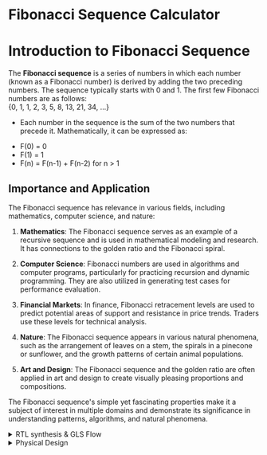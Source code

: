 # Fibonacci Sequence Calculator

# Introduction to Fibonacci Sequence

The **Fibonacci sequence** is a series of numbers in which each number (known as a Fibonacci number) is derived by adding the two preceding numbers. The sequence typically starts with 0 and 1. The first few Fibonacci numbers are as follows:  
{0, 1, 1, 2, 3, 5, 8, 13, 21, 34, ...}  

* Each number in the sequence is the sum of the two numbers that precede it. Mathematically, it can be expressed as:
- F(0) = 0  
- F(1) = 1  
- F(n) = F(n-1) + F(n-2) for n > 1

  
## Importance and Application

The Fibonacci sequence has relevance in various fields, including mathematics, computer science, and nature:

1. **Mathematics**: The Fibonacci sequence serves as an example of a recursive sequence and is used in mathematical modeling and research. It has connections to the golden ratio and the Fibonacci spiral.

2. **Computer Science**: Fibonacci numbers are used in algorithms and computer programs, particularly for practicing recursion and dynamic programming. They are also utilized in generating test cases for performance evaluation.

3. **Financial Markets**: In finance, Fibonacci retracement levels are used to predict potential areas of support and resistance in price trends. Traders use these levels for technical analysis.

4. **Nature**: The Fibonacci sequence appears in various natural phenomena, such as the arrangement of leaves on a stem, the spirals in a pinecone or sunflower, and the growth patterns of certain animal populations.

5. **Art and Design**: The Fibonacci sequence and the golden ratio are often applied in art and design to create visually pleasing proportions and compositions.

The Fibonacci sequence's simple yet fascinating properties make it a subject of interest in multiple domains and demonstrate its significance in understanding patterns, algorithms, and natural phenomena.

<details>
  <summary> RTL synthesis & GLS Flow </summary>

## RTL (Register-Transfer Level)

- **Definition**: RTL is a level of abstraction in digital circuit design where the behavior of a circuit is represented using registers and the data transfers between them.
- **Usage**: RTL design is a crucial step in hardware design where the functionality of the digital circuit is described using a register transfer language (HDL) like VHDL or Verilog. It serves as an intermediate representation before synthesis.

## GLS (Gate-Level Simulation)

- **Definition**: GLS is a simulation technique used to verify the logical correctness of a design after synthesis. It operates at the gate-level, taking into account the specific gates and interconnections used in the target technology.
- **Usage**: GLS ensures that the synthesized netlist matches the intended functionality of the RTL description. It's a critical step in the verification process for digital circuits.

## Icarus Verilog (iverilog)

- **Definition**: Icarus Verilog, often referred to as iverilog, is an open-source Verilog simulation and synthesis tool. It is used for compiling and simulating Verilog designs.
- **Usage**: Icarus Verilog is utilized by digital design engineers for simulating and validating RTL designs described in the Verilog hardware description language. It helps in debugging and testing digital circuits.

## Yosys

- **Definition**: Yosys is an open-source framework for RTL synthesis and formal verification. It takes RTL descriptions (in Verilog, for example) and generates gate-level representations for different target technologies.
- **Usage**: Yosys is used for RTL synthesis, which transforms high-level RTL descriptions into gate-level netlists suitable for manufacturing. It also offers formal verification capabilities.

## GTKWave

- **Definition**: GTKWave is an open-source waveform viewer for viewing simulation output. It is used to visualize digital signals and their behavior over time.
- **Usage**: GTKWave is commonly used for analyzing and debugging simulation results from various digital design tools. It provides a graphical representation of signal waveforms, helping designers understand and troubleshoot their circuits.

These tools play crucial roles in digital design, verification, and simulation processes, ensuring the correctness and functionality of digital circuits at different levels of abstraction.  

* Pre-Simulation   

- Create the verilog file using command  -  
  ```` vim fib_seq_calc.v````  
   with the code given.
  
````
module fib_seq_calc (
  input  clk,
  input  rst,
  input  [5:0] n,          // Input for the desired Fibonacci sequence number (6 bits)
  output wire [31:0] out
);

  // Registers to store the current and previous values of the Fibonacci counter
  reg [31:0] RegA, RegB ;
  reg [5:0] counter;      // Counter to keep track of Fibonacci sequence number
  reg [31:0] par_out;

  always @(posedge clk or posedge rst) begin
    if (rst) begin
      RegA <= 32'h1;     // Start RegA with the second value of the Fibonacci series - '1'
      RegB <= 32'h0;     // Start RegB with the first value of the Fibonacci series - '0'
      counter <= 6'b0;   // Reset the counter to zero
     end
    else begin
      if (counter <= n) begin
        RegA <= (RegB == 32'h80000000) ? 32'h1 : (RegA + RegB); // if RegB == 2^31, reset RegA
        RegB <= (RegB == 32'h80000000) ? 32'h0 : RegA;           // if RegB == 2^31, reset RegB
        par_out <=  RegB ; // RegB output stored as par_out
       	counter <= counter + 1; // Increment the counter
        end
      else
	par_out = 32'h0;      // 32'h0 output stored as par_out
    end
  end

  assign out = par_out;

endmodule
	  
````

![Screenshot from 2023-11-03 07-27-36](https://github.com/lalithlochanr/pes_fibonacci/assets/108328466/03e7c8b4-0049-451b-897f-41248e68bcf2)



-Create the test-bench using command -      
```` vim tb_fib_seq_calc.v````  
with the code given.

````
module tb_fib_seq_calc ();

  reg clk, rst;
  wire [31:0] out;
  reg [5:0] n; // User input for the desired Fibonacci sequence number (6 bits)
  wire [5:0] counter; // Counter waveform

  fib_seq_calc u0 (
    .clk(clk),
    .rst(rst),
    .n(n), // Connect the n input
    .out(out)
  );

  always #10 clk = ~clk;

  initial begin
    clk = 0;
    rst = 1;
    n = 0; // Initialize n to 0

    #20 rst = 0;

    // Test case 1: Calculate Fibonacci for n = 0
    n = 0; // Example: Calculate Fibonacci for n = 0
    #20 
    rst = 0;

    // Wait for the calculation to complete
    #500; // Adjust this as needed

    // Reset the input, output, and counter to zero
    n = 0;
    rst = 1;

    // Wait before starting the next test case
    #100;


    // Test case 2: Calculate Fibonacci for n = 1
    n = 1; // Example: Calculate Fibonacci for n = 1
    #20
    rst = 0;

    // Wait for the calculation to complete
    #500; // Adjust this as needed

    // Reset the input, output, and counter to zero
    n = 0;
    rst = 1;

    // Wait before starting the next test case
    #100;

    // Test case 3: Calculate Fibonacci for n = 2
    n = 2; // Example: Calculate Fibonacci for n = 2
    #20
    rst = 0;

    // Wait for the calculation to complete
    #500; // Adjust this as needed

    // Reset the input, output, and counter to zero
    n = 0;
    rst = 1;

    // Wait before starting the next test case
    #100;


    // Test case 4: Calculate Fibonacci for n = 3
    n = 3; // Example: Calculate Fibonacci for n = 3
    #20
    rst = 0;

    // Wait for the calculation to complete
    #500; // Adjust this as needed

    // Reset the input, output, and counter to zero
    n = 0;
    rst = 1;

    // Wait before starting the next test case
    #100;

    // Test case 5: Calculate Fibonacci for n = 21
    n = 21; // Example: Calculate Fibonacci for n = 21
    #20
    rst = 0;

    // Wait for the calculation to complete
    #500; // Adjust this as needed

    // Reset the input, output, and counter to zero
    n = 0;
    rst = 1;

    // Test case 6: Calculate Fibonacci for n = 45
    n = 45; // Example: Calculate Fibonacci for n = 45
    #20
    rst = 0;

    // Wait for the calculation to complete
    #2000; // Adjust this as needed

    // Reset the input, output, and counter to zero
    n = 0;
    rst = 1;

    // Wait before starting the next test case
    #100;

    // Finish simulation
    $finish;
  end

  initial begin
    $dumpfile("dump_fib_seq_calc.vcd");
    $dumpvars(0);
  end

endmodule
````

![Screenshot from 2023-11-03 07-29-47](https://github.com/lalithlochanr/pes_fibonacci/assets/108328466/b6f67c88-7715-4f72-bb04-91c2b2c15b48)



* Simulation
  
- Implement this code using iverilog then execute the file and obtain vcd file and obtain the waveform using gtkwave by following the commands
  below.

  ````
  iverilog fib_seq_calc.v tb_fib_seq_calc.v
  ./a.out
  gtkwave dump_fib_seq_calc.vcd
  ````
![Screenshot from 2023-10-24 23-34-34](https://github.com/lalithlochanr/pes_fibonacci/assets/108328466/7ff0c345-0293-4b6b-8aa1-0144c0fcc1de)

* Verify the waveform - (the bits represent hexadecimal values!!!!)

![Screenshot from 2023-10-24 23-35-18](https://github.com/lalithlochanr/pes_fibonacci/assets/108328466/9f533ff4-8963-43bd-b852-2e21665c732e)

![Screenshot from 2023-10-24 23-35-32](https://github.com/lalithlochanr/pes_fibonacci/assets/108328466/dbb21da7-50b3-4bd2-b6e4-1954009ad118)

![Screenshot from 2023-10-24 23-35-43](https://github.com/lalithlochanr/pes_fibonacci/assets/108328466/1f267662-d98f-43c8-940a-bd26023fb4f6)

![Screenshot from 2023-10-24 23-35-49](https://github.com/lalithlochanr/pes_fibonacci/assets/108328466/aa07a829-5950-4fe9-8ff6-6bd41b388481)

![Screenshot from 2023-10-24 23-36-24](https://github.com/lalithlochanr/pes_fibonacci/assets/108328466/9dfcb302-2d43-469c-be20-44bffd6c1646)

![Screenshot from 2023-10-24 23-36-46](https://github.com/lalithlochanr/pes_fibonacci/assets/108328466/ab948da8-2df3-4406-96d4-4de6849a28ed)

* RTL (Register-Transfer Level) Synthesis

- Invoke yosys

````
read_liberty -lib ../lib/sky130_fd_sc_hd__tt_025C_1v80.lib
read_verilog fib_seq_calc.v
synth -top fibonacci_counter
````
![Screenshot from 2023-11-03 07-19-31](https://github.com/lalithlochanr/pes_fibonacci/assets/108328466/b5601190-b0c2-463e-a69c-3f3417a48a39)

![Screenshot from 2023-11-03 07-19-39](https://github.com/lalithlochanr/pes_fibonacci/assets/108328466/fff07f96-3a64-4ef0-ac17-6a6fa3f80d7c)


- For viewing netlist -

````
abc -liberty -lib ./lib/sky130_fd_sc_hd__tt_025C_1v80.lib
show
````
![Screenshot from 2023-10-24 23-42-16](https://github.com/lalithlochanr/pes_fibonacci/assets/108328466/befcdd17-04a4-458b-b437-9dfcde5afdfc)

![Screenshot from 2023-10-24 23-42-33](https://github.com/lalithlochanr/pes_fibonacci/assets/108328466/2fda4e27-d044-41c0-90f6-9503959346a0)

![Screenshot from 2023-10-24 23-42-50](https://github.com/lalithlochanr/pes_fibonacci/assets/108328466/086fbfad-f024-4bd4-8e70-3ae683645d9b)

![Screenshot from 2023-10-24 23-43-00](https://github.com/lalithlochanr/pes_fibonacci/assets/108328466/51d74c6e-54b1-40f6-a5e8-c1d8abca7127)

![Screenshot from 2023-10-24 23-44-16](https://github.com/lalithlochanr/pes_fibonacci/assets/108328466/c92d28c8-4a2b-4ac1-a7c7-e3d2967bb558)

- To obtain net file -

````
write_verilog fib_seq_calc_net.v
!vim fib_seq_calc_net.v
````
![Screenshot from 2023-11-03 07-23-22](https://github.com/lalithlochanr/pes_fibonacci/assets/108328466/4630c2f2-bb80-4219-a415-59d9c267f9ad)


- To reduce the net file -

````
write_verilog -noattr fib_seq_calc_net.v
!vim fib_seq_calc_net.v
````
![Screenshot from 2023-11-03 07-23-58](https://github.com/lalithlochanr/pes_fibonacci/assets/108328466/cc433596-0c8e-4d20-83e3-a4148b96cc6a)


* GLS (Gate Level Simulation)

- we generate the waveform with the netlist file generated.

````
iverilog ../my_lib/verilog_model/primitives.v ../my_lib/verilog_model/sky130_fd_sc_hd.v fib_seq_calc_net.v tb_fib_seq_calc.v
````
![Screenshot from 2023-10-24 23-48-10](https://github.com/lalithlochanr/pes_fibonacci/assets/108328466/bc86263b-c348-4882-88ca-19edc657b27f)

- execute the file and obtain the waveform.

````
./a.out
gtkwave dump_fib_seq_calc.vcd
````

![Screenshot from 2023-10-24 23-54-53](https://github.com/lalithlochanr/pes_fibonacci/assets/108328466/c79dd18e-049b-4aad-ac4b-473c372f2753)

![Screenshot from 2023-10-24 23-53-38](https://github.com/lalithlochanr/pes_fibonacci/assets/108328466/48e3f4d2-8904-40cb-9369-981a6d60f253)


</details>

<details>
	<summary> Physical Design </summary>

**Physical Design:**  

Physical design in the context of integrated circuits involves the process of transforming a logical design (a high-level description of a circuit) into a physical representation that can be manufactured. This includes tasks like synthesis, floorplanning, placement, routing, design rule checks. The goal is to create an efficient and manufacturable layout while meeting performance, power, and area constraints.

**Tools:**

1. Ngspice:
   - Ngspice is an open-source mixed-level/mixed-signal electronic circuit simulator.
   - It is used for simulating and analyzing analog, digital, and mixed-signal circuits.
   - Ngspice can be used for tasks like transient analysis, AC analysis, and DC analysis of electronic circuits.

2. Magic:
   - Magic is an open-source VLSI layout and design tool.
   - It's used for the physical layout design of integrated circuits.
   - Magic allows designers to create and edit layouts, perform design rule checks, and generate GDSII files for fabrication.

3. OpenLane:
   - OpenLane is an open-source digital ASIC design flow.
   - It automates the process of taking a high-level RTL (Register-Transfer Level) description and transforming it into a manufacturable GDSII file.
   - OpenLane includes several tools and scripts for synthesis, place and route, and other physical design tasks to streamline the ASIC design process.

- in the home directory download the following tools.

**ngspice**

- download the ngspice file tar zip file - "https://sourceforge.net/projects/ngspice/files/"

````
sudo apt-get install libxaw7-dev
tar -zxvf ngspice-41.tar.gz
cd ngspice-41
mkdir release
cd release
../configure  --with-x --with-readline=yes --disable-debug
sudo make
sudo make install
````

**magic** 
````
sudo apt-get install m4
sudo apt-get install tcsh
sudo apt-get install csh
sudo apt-get install libx11-dev
sudo apt-get install tcl-dev tk-dev
sudo apt-get install libcairo2-dev
sudo apt-get install mesa-common-dev libglu1-mesa-dev
sudo apt-get install libncurses-dev
git clone https://github.com/RTimothyEdwards/magic
cd magic
./configure
sudo make
sudo make install
````

**OpenLane**
````
sudo apt-get update
sudo apt-get upgrade
sudo apt install -y build-essential python3 python3-venv python3-pip make git

sudo apt install apt-transport-https ca-certificates curl software-properties-common
curl -fsSL https://download.docker.com/linux/ubuntu/gpg | sudo gpg --dearmor -o /usr/share/keyrings/docker-archive-keyring.gpg

echo "deb [arch=amd64 signed-by=/usr/share/keyrings/docker-archive-keyring.gpg] https://download.docker.com/linux/ubuntu $(lsb_release -cs) stable" | sudo tee /etc/apt/sources.list.d/docker.list > /dev/null

sudo apt update
sudo apt install docker-ce docker-ce-cli containerd.io
sudo docker run hello-world
sudo groupadd docker
sudo usermod -aG docker $USER
sudo reboot 
# After reboot
docker run hello-world (should show you the output under 'Example Output' in https://hub.docker.com/_/hello-world)

- To install the PDKs and Tools
cd $HOME
git clone https://github.com/The-OpenROAD-Project/OpenLane
cd OpenLane
make
make test
````

**Work-Flow:**

- In the designs folder of the OpenLane, create a folder with the name of your design.

![Screenshot from 2023-11-04 18-07-44](https://github.com/lalithlochanr/pes_fibonacci/assets/108328466/cb3da22f-174d-4fa3-9b9a-eb001c059d75)

- In the the folder of your design, create a config.json file and a src folder.

![Screenshot from 2023-11-04 18-08-23](https://github.com/lalithlochanr/pes_fibonacci/assets/108328466/c1beac3e-a853-41c4-8526-a3871de654d3)

![Screenshot from 2023-11-04 18-09-58](https://github.com/lalithlochanr/pes_fibonacci/assets/108328466/416201e2-6636-402c-8639-f1c69457014a)  

- In the src folder, create a file with verilog file of your design and all the libraries required.

![Screenshot from 2023-11-04 18-08-49](https://github.com/lalithlochanr/pes_fibonacci/assets/108328466/41a87763-aba3-49fc-b8ef-45379fa3235a)

- In the OpenLane folder, create a folder pdks and add the following files.

![Screenshot from 2023-11-04 18-21-28](https://github.com/lalithlochanr/pes_fibonacci/assets/108328466/4bafa0b3-ebe5-4d48-90b5-7cb03a8366c1)


- In the OpenLane folder terminal, type the following commands.

````
make mount
./flow.tcl -interactive
prep -design fib_seq_calc
set lefs [glob $::env(DESIGN_DIR)/src/*.lef]
add_lefs -src $lefs
````
![Screenshot from 2023-11-04 19-06-39](https://github.com/lalithlochanr/pes_fibonacci/assets/108328466/4444673c-7ab8-4453-8e23-1c43bbada1ca)

 
**Synthesis**

````
run_synthesis
````

![Screenshot from 2023-11-04 19-08-00](https://github.com/lalithlochanr/pes_fibonacci/assets/108328466/4bc76284-6f54-4ba0-9a20-23df6366cd10)

![Screenshot from 2023-11-04 19-09-50](https://github.com/lalithlochanr/pes_fibonacci/assets/108328466/1245eef5-a1a6-44d7-80dc-d836f8084a6a)

![Screenshot from 2023-11-04 19-09-58](https://github.com/lalithlochanr/pes_fibonacci/assets/108328466/81a560b2-cf9d-4c82-ad43-46c630b19233)


* Flop-Ratio:

- DFRTP = (Number of DFFs with differential reset-to-preset) / (Total number of cells)  

DFRTP = 69 / 576 ≈ 0.1198

- DFSTP = (Number of DFFs with differential set-to-preset) / (Total number of cells)

DFSTP = 1 / 576 ≈ 0.0017

- DFXTP = (Number of DFFs with differential flip-to-preset) / (Total number of cells)

DFXTP = 32 / 576 ≈ 0.0556

**Floorplan**

````
run_floorplan
````
- to we view the design navigate into the terminal

````
magic -T /home/lalith/OpenLane/pdks/sky130A/libs.tech/magic/sky130A.tech lef read ../../tmp/merged.nom.lef def read fib_seq_calc.def &
````

![Screenshot from 2023-11-04 19-10-55](https://github.com/lalithlochanr/pes_fibonacci/assets/108328466/39ec4376-1a72-4d75-880a-2158f3e06fd5)  
![Screenshot from 2023-11-04 19-12-01](https://github.com/lalithlochanr/pes_fibonacci/assets/108328466/b80981b3-d465-40bf-8bf0-14ca99fbff51)
![Screenshot from 2023-11-04 19-12-25](https://github.com/lalithlochanr/pes_fibonacci/assets/108328466/464ac5a8-1cbb-4e65-a52d-8cccd62e293b)
![Screenshot from 2023-11-04 19-12-35](https://github.com/lalithlochanr/pes_fibonacci/assets/108328466/028cf001-880a-47fd-a383-53f64dbc01da)
![Screenshot from 2023-11-04 19-12-41](https://github.com/lalithlochanr/pes_fibonacci/assets/108328466/a8e27f45-6a98-4c2d-ad10-5f75fa498e57)

**Placement**

````
run_placement
````
- to we view the design navigate into the terminal

````
magic -T /home/lalith/OpenLane/pdks/sky130A/libs.tech/magic/sky130A.tech lef read ../../tmp/merged.nom.lef def read fib_seq_calc.def &
````
![Screenshot from 2023-11-04 19-15-14](https://github.com/lalithlochanr/pes_fibonacci/assets/108328466/a1014af1-e118-4bb8-812e-faae610b7735)
![Screenshot from 2023-11-04 19-16-24](https://github.com/lalithlochanr/pes_fibonacci/assets/108328466/297f99f2-8a70-4a4f-9aa4-feef54664457)
![Screenshot from 2023-11-04 19-16-46](https://github.com/lalithlochanr/pes_fibonacci/assets/108328466/6ac440fd-d7cf-4417-afb3-c6e7d577f425)
![Screenshot from 2023-11-04 19-16-51](https://github.com/lalithlochanr/pes_fibonacci/assets/108328466/8e6dd8de-23c4-4fdc-97c2-d95983fb3201)
![Screenshot from 2023-11-04 19-16-55](https://github.com/lalithlochanr/pes_fibonacci/assets/108328466/aa3a6fd6-5fa8-4dc4-91d9-8a625c2ee3a5)

**CTS(Clock Tree Synthesis)**

````
run_cts
````
![Screenshot from 2023-11-04 19-27-07](https://github.com/lalithlochanr/pes_fibonacci/assets/108328466/8eaca168-1bbb-44aa-bad1-27fa52944a67)

![Screenshot from 2023-11-04 19-21-44](https://github.com/lalithlochanr/pes_fibonacci/assets/108328466/854997d6-2be3-41a7-a15c-36ba5cb2ff2d)

![Screenshot from 2023-11-04 19-21-54](https://github.com/lalithlochanr/pes_fibonacci/assets/108328466/4af39e5a-dade-4f97-abac-1dc2bd466b79)

![Screenshot from 2023-11-04 19-22-14](https://github.com/lalithlochanr/pes_fibonacci/assets/108328466/25e7191b-d86e-45ee-9f2c-128edec71c50)

![Screenshot from 2023-11-04 19-22-21](https://github.com/lalithlochanr/pes_fibonacci/assets/108328466/a7875679-4027-41cc-b590-4b08e9824640)

![Screenshot from 2023-11-04 19-22-38](https://github.com/lalithlochanr/pes_fibonacci/assets/108328466/5721868a-c4f1-4f63-83fc-e2e1cb4bdf81)

![Screenshot from 2023-11-04 19-22-45](https://github.com/lalithlochanr/pes_fibonacci/assets/108328466/ca854eca-cd2d-4875-89e5-a43733afcba4)

![Screenshot from 2023-11-04 19-23-14](https://github.com/lalithlochanr/pes_fibonacci/assets/108328466/62fc09a8-0be4-4977-986a-a351d134837a)

![Screenshot from 2023-11-04 19-23-21](https://github.com/lalithlochanr/pes_fibonacci/assets/108328466/8fbac91c-4e51-4989-8f6c-2686871fc3da)

![Screenshot from 2023-11-04 19-23-30](https://github.com/lalithlochanr/pes_fibonacci/assets/108328466/4d3fadc2-faca-47e2-8df9-9da87a6f149d)

![Screenshot from 2023-11-04 19-24-06](https://github.com/lalithlochanr/pes_fibonacci/assets/108328466/401ba188-eb53-4969-aae0-de5335823ccb)

* Power Report

![Screenshot from 2023-11-04 19-25-18](https://github.com/lalithlochanr/pes_fibonacci/assets/108328466/84b56e11-9133-4c54-87a0-6ace5ec29ca4)

* Skew Report

![Screenshot from 2023-11-04 19-25-45](https://github.com/lalithlochanr/pes_fibonacci/assets/108328466/000e48b7-43cb-4de1-b55d-c7f7f1e218a2)

* Area Report

![Screenshot from 2023-11-04 19-26-05](https://github.com/lalithlochanr/pes_fibonacci/assets/108328466/6afd78b5-938d-4d08-81a3-8d8a310db499)


**Routing** 

````
run_routing
````
- to we view the design navigate into the terminal

````
magic -T /home/lalith/OpenLane/pdks/sky130A/libs.tech/magic/sky130A.tech lef read ../../tmp/merged.nom.lef def read fib_seq_calc.def &
````

![Screenshot from 2023-11-04 19-32-35](https://github.com/lalithlochanr/pes_fibonacci/assets/108328466/afca3629-c82a-45a4-a105-10160a2dc72f)
![Screenshot from 2023-11-04 19-38-00](https://github.com/lalithlochanr/pes_fibonacci/assets/108328466/aedaf47a-2474-4eae-b189-408c0270e6a1)
![Screenshot from 2023-11-04 19-38-15](https://github.com/lalithlochanr/pes_fibonacci/assets/108328466/df3f87e0-97f5-45d9-ac8a-fc86429a13f3)
![Screenshot from 2023-11-04 19-38-25](https://github.com/lalithlochanr/pes_fibonacci/assets/108328466/93cf825c-9047-4d56-9196-01051a003978)
![Screenshot from 2023-11-04 19-38-30](https://github.com/lalithlochanr/pes_fibonacci/assets/108328466/32761fad-89cc-464b-a6ff-2c7d2f019706)
![Screenshot from 2023-11-04 19-38-35](https://github.com/lalithlochanr/pes_fibonacci/assets/108328466/410c72dd-c9ab-4947-b784-65abebd92567)
![Screenshot from 2023-11-04 19-38-39](https://github.com/lalithlochanr/pes_fibonacci/assets/108328466/73fc364b-d221-45b2-bf56-0f6ab6a64a6d)
![Screenshot from 2023-11-04 19-38-53](https://github.com/lalithlochanr/pes_fibonacci/assets/108328466/1c412d93-8c17-4999-886a-a5f2a1a033e6)  

* Final Congestion Report

![Screenshot from 2023-11-04 19-41-19](https://github.com/lalithlochanr/pes_fibonacci/assets/108328466/fad8ff67-c603-4bfe-b2de-ac34e79c271f)

* Power Report

![Screenshot from 2023-11-04 19-43-24](https://github.com/lalithlochanr/pes_fibonacci/assets/108328466/20df3c2d-2390-413c-ae14-a96305beb9c1)

* Skew Report

![Screenshot from 2023-11-04 19-44-13](https://github.com/lalithlochanr/pes_fibonacci/assets/108328466/45ff8580-ec7e-4b61-85d6-02612f13f994)

* Summary Report

![Screenshot from 2023-11-04 19-44-58](https://github.com/lalithlochanr/pes_fibonacci/assets/108328466/1e34c1b7-acce-4005-b6da-a1cf90df6390)  

* Area Report

![Screenshot from 2023-11-04 19-45-17](https://github.com/lalithlochanr/pes_fibonacci/assets/108328466/00e64300-3ba6-4967-bd4f-fd43eb480bca)  




**Final Statistics**:

- Area = 113695.336 um2
- Internal Power = 1.46e-03 W
- Switching Power = 7.74e-04
- Leakage Power = 3.84e-09
- Total Power = 2.24e-03

</details>
  



